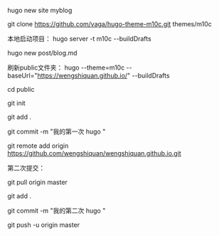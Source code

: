 hugo new site myblog

git clone https://github.com/vaga/hugo-theme-m10c.git themes/m10c

本地启动项目：
hugo server -t m10c --buildDrafts

hugo new post/blog.md

刷新public文件夹：
hugo --theme=m10c --baseUrl="https://wengshiquan.github.io/" --buildDrafts

cd public

git init

git add .

git commit -m "我的第一次 hugo "

git remote add origin https://github.com/wengshiquan/wengshiquan.github.io.git



第二次提交：

git pull origin master

git add .

git commit -m "我的第二次 hugo "

git push -u origin master

